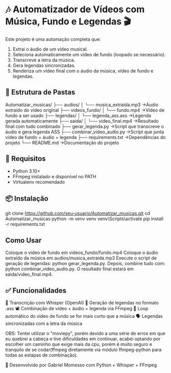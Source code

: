 # 🎶 Automatizador de Vídeos com Música, Fundo e Legendas 🎬

Este projeto é uma automação completa que:
1. Extrai o áudio de um vídeo musical.
2. Seleciona automaticamente um vídeo de fundo (loopado se necessário).
3. Transcreve a letra da música.
4. Gera legendas sincronizadas.
5. Renderiza um vídeo final com o áudio da música, vídeo de fundo e legendas.

## 📁 Estrutura de Pastas
Automatizar_musicas/
├── audios/
│ └── musica_extraida.mp3 ->Áudio extraído do vídeo original
├── videos_fundo/
│ └── fundo.mp4 ->Vídeo de fundo a ser usado
├── legendas/
│ └── legenda_ass.ass ->Legenda gerada automaticamente
├── saida/
│ └── video_final.mp4 ->Resultado final com tudo combinado
├── gerar_legenda.py ->Script que transcreve o áudio e gera legenda ASS
├── combinar_video_audio.py ->Script que junta vídeo de fundo + áudio + legenda
├── requirements.txt ->Dependências do projeto
└── README.md ->Documentação do projeto


## 🧠 Requisitos

- Python 3.10+
- FFmpeg instalado e disponível no PATH
- Virtualenv recomendado

## 📦 Instalação

git clone https://github.com/seu-usuario/Automatizar_musicas.git
cd Automatizar_musicas
python -m venv venv
venv\Scripts\activate
pip install -r requirements.txt

## Como Usar
Coloque o vídeo de fundo em videos_fundo/fundo.mp4
Coloque o áudio extraído da música em audios/musica_extraida.mp3
Execute o script de geração de legendas: python gerar_legenda.py. Depois, combine tudo com: python combinar_video_audio.py. O resultado final estará em saida/video_final.mp4.

## ✅ Funcionalidades
🧠 Transcrição com Whisper (OpenAI)
📝 Geração de legendas no formato .ass
📽 Combinação de vídeo + áudio + legenda via FFmpeg
🔁 Loop automático do vídeo de fundo se for mais curto que a música
🗣 Legendas sincronizadas com a letra da música

OBS: Tentei utilizar o "moviepy", porém devido a uma série de erros em que eu quebrei a cabeça e tive dificuldades em continuar, acabei optando por escolher um caminho que exige mais da cpu, porém é muito seguro e tranquilo de se codar(ffmpeg diretamente via módulo ffmpeg-python para todas as estapas de combinação).

🧠 Desenvolvido por Gabriel Momesso com Python + Whisper + FFmpeg